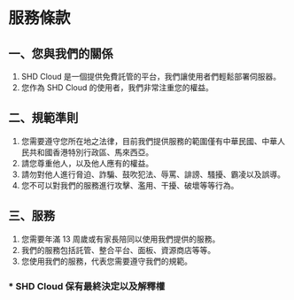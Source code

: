 # 服務條款

## 一、您與我們的關係
1. SHD Cloud 是一個提供免費託管的平台，我們讓使用者們輕鬆部署伺服器。
2. 您作為 SHD Cloud 的使用者，我們非常注重您的權益。

## 二、規範準則
1. 您需要遵守您所在地之法律，目前我們提供服務的範圍僅有中華民國、中華人民共和國香港特別行政區、馬來西亞。
2. 請您尊重他人，以及他人應有的權益。
3. 請勿對他人進行脅迫、詐騙、鼓吹犯法、辱罵、誹謗、騷擾、霸凌以及誤導。
4. 您不可以對我們的服務進行攻擊、濫用、干擾、破壞等等行為。

## 三、服務
1. 您需要年滿 13 周歲或有家長陪同以使用我們提供的服務。
2. 我們的服務包括託管、整合平台、面板、資源商店等等。
3. 您使用我們的服務，代表您需要遵守我們的規範。

### * SHD Cloud 保有最終決定以及解釋權